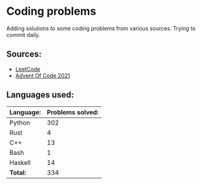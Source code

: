 # Coding problems
Adding solutions to some coding problems from various sources. Trying to commit daily. 

## Sources:

- [LeetCode](https://leetcode.com/)
- [Advent Of Code 2021](https://adventofcode.com/)

## Languages used:
| Language: | Problems solved: |
| --------- | ---------------- |
| Python | 302 |
| Rust | 4 |
| C++ | 13 |
| Bash | 1 |
| Haskell | 14 |
| **Total:** | 334 |
